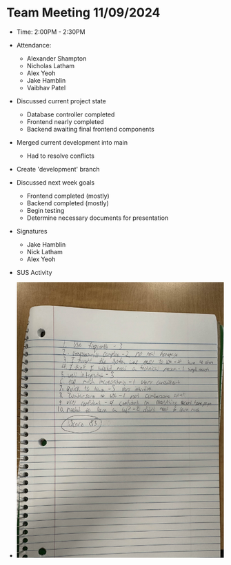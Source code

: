 # Team Meeting 11/09/2024

- Time: 2:00PM - 2:30PM

- Attendance:

  - Alexander Shampton
  - Nicholas Latham
  - Alex Yeoh
  - Jake Hamblin
  - Vaibhav Patel

- Discussed current project state
  - Database controller completed
  - Frontend nearly completed
  - Backend awaiting final frontend components
- Merged current development into main
  - Had to resolve conflicts
- Create 'development' branch
- Discussed next week goals

  - Frontend completed (mostly)
  - Backend completed (mostly)
  - Begin testing
  - Determine necessary documents for presentation

- Signatures
  - Jake Hamblin
  - Nick Latham
  - Alex Yeoh

- SUS Activity

- <img src="../../assets/sus-activity.jpg" alt="SUS Activity" width="750">